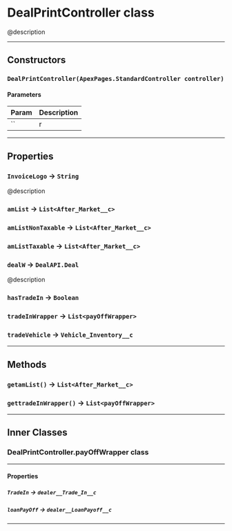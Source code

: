 # DealPrintController class

@description

---
## Constructors
### `DealPrintController(ApexPages.StandardController controller)`
#### Parameters
|Param|Description|
|-----|-----------|
|`` | r |

---
## Properties

### `InvoiceLogo` → `String`

@description

### `amList` → `List<After_Market__c>`

### `amListNonTaxable` → `List<After_Market__c>`

### `amListTaxable` → `List<After_Market__c>`

### `dealW` → `DealAPI.Deal`

@description

### `hasTradeIn` → `Boolean`

### `tradeInWrapper` → `List<payOffWrapper>`

### `tradeVehicle` → `Vehicle_Inventory__c`

---
## Methods
### `getamList()` → `List<After_Market__c>`
### `gettradeInWrapper()` → `List<payOffWrapper>`
---
## Inner Classes

### DealPrintController.payOffWrapper class
---
#### Properties

##### `TradeIn` → `dealer__Trade_In__c`

##### `loanPayOff` → `dealer__LoanPayoff__c`

---
